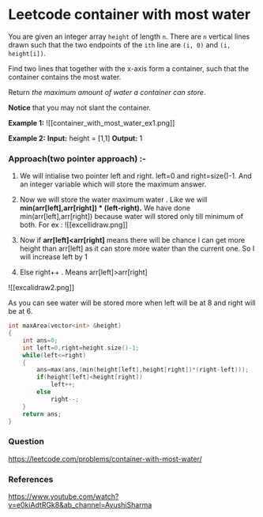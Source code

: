 # Leetcode container with most water

You are given an integer array `height` of length `n`. There are `n` vertical lines drawn such that the two endpoints of the `ith` line are `(i, 0)` and `(i, height[i])`.

Find two lines that together with the x-axis form a container, such that the container contains the most water.

Return _the maximum amount of water a container can store_.

**Notice** that you may not slant the container.

**Example 1:**
![[container_with_most_water_ex1.png]]

**Example 2:**
**Input:** height = [1,1]
**Output:** 1

### Approach(two pointer approach) :-

1.  We will intialise two pointer left and right. left=0 and right=size()-1. And an integer variable which will store the maximum answer.
2.  Now we will store the water maximum water . Like we will **min(arr[left],arr[right]) \* (left-right).** We have done min(arr[left],arr[right]) because water will stored only till minimum of both.
    For ex :
    ![[excellidraw.png]]

3.  Now if **arr[left]<arr[right]** means there will be chance I can get more height than arr[left] as it can store more water than the current one. So I will increase left by 1
4.  Else right++ . Means arr[left]>arr[right]

![[excalidraw2.png]]

As you can see water will be stored more when left will be at 8 and right will be at 6.

```cpp
int maxArea(vector<int> &height)
{
    int ans=0;
    int left=0,right=height.size()-1;
    while(left<=right)
    {
        ans=max(ans,(min(height[left],height[right])*(right-left)));
        if(height[left]<height[right])
            left++;
        else
            right--;
    }
    return ans;
}
```

### Question

https://leetcode.com/problems/container-with-most-water/

### References

https://www.youtube.com/watch?v=e0kiAdtRGk8&ab_channel=AyushiSharma
